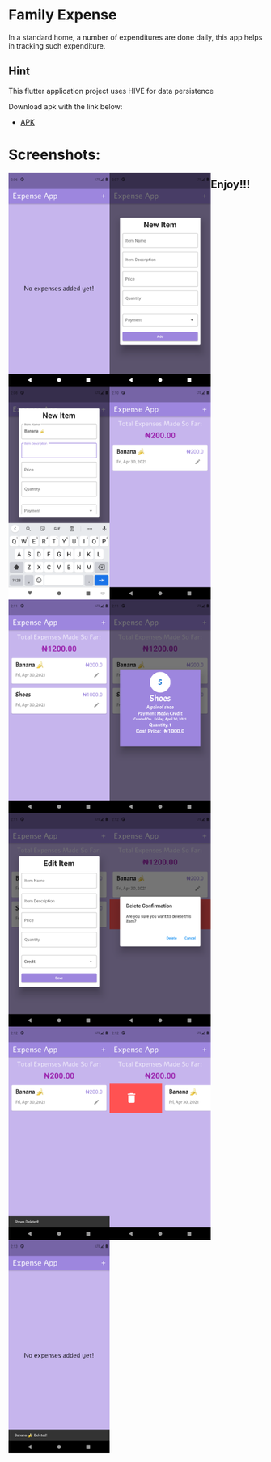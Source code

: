 # Family Expense

In a standard home, a number of expenditures are done daily, this app helps in tracking such expenditure.

## Hint

This flutter application project uses HIVE for data persistence

Download apk with the link below:

- [APK](https://drive.google.com/file/d/1IPeIAlFWPSS9udqBH_iyvelc3MxVp3B5/view?usp=sharing)

# Screenshots:

<!-- This below pattern of adding images is wrong because it cannot be resized -->
<!-- ![Screenshot1](Images/Screenshot1.png)
![Screenshot1](Images/Screenshot2.png) -->
<img align="left" src='Images/Screenshot1.png' alt='Screenshot1' width='200' >
<img align="left" src='Images/Screenshot2.png' alt='Screenshot3' width='200' >
<img align="left" src='Images/Screenshot3.png' alt='Screenshot4' width='200' >
<img align="left" src='Images/Screenshot5.png' alt='Screenshot5' width='200' >
<img align="left" src='Images/Screenshot6.png' alt='Screenshot6' width='200' >
<img align="left" src='Images/Screenshot7.png' alt='Screenshot7' width='200' >
<img align="left" src='Images/Screenshot8.png' alt='Screenshot8' width='200' >
<img align="left" src='Images/Screenshot9.png' alt='Screenshot9' width='200' >
<img align="left" src='Images/Screenshot10.png' alt='Screenshot10' width='200' >
<img align="left" src='Images/Screenshot11.png' alt='Screenshot11' width='200' >
<img align="left" src='Images/Screenshot12.png' alt='Screenshot12' width='200' >

## Enjoy!!!
